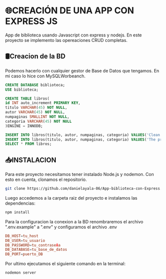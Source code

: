 # 🌐CREACIÓN DE UNA APP CON EXPRESS JS
App de biblioteca usando Javascript con express y nodejs. En este proyecto se implemento las opereaciones CRUD completas.

## 🛢️Creacion de la BD 
Podemos hacerlo con cualquier gestor de Base de Datos que tengamos. En mi caso lo hice con MySQLWorbeanch.
 ```SQL
CREATE DATABASE biblioteca;
USE biblioteca;
```
```SQL
CREATE TABLE libros(
id INT auto_increment PRIMARY KEY,
titulo VARCHAR(45) NOT NULL,
autor VARCHAR(45) NOT NULL,
numpaginas SMALLINT NOT NULL,
categoria VARCHAR(45) NOT NULL
)ENGINE = INNODB;

INSERT INTO libros(titulo, autor, numpaginas, categoria) VALUES('Clean Code', 'Robert Cecil Martin', 464, 'Software Development');
INSERT INTO libros(titulo, autor, numpaginas, categoria) VALUES('The pragmatic Programmer', 'Andy Hunt y Dave Thomas', 320, 'Software Development');
SELECT * FROM libros;
 ```
## 📥INSTALACION
Para este proyecto necesitamos tener instalado Node.js y nodemon. Con esto en cuenta, clonamos el repositorio.

```bash
git clone https://github.com/danielayala-06/App-biblioteca-con-Express.git
```
Luego accedemos a la carpeta raiz del proyecto e instalamos las dependencias:
```bash
npm install
```
Para la configuracion la conexion a la BD renombraremos el archivo ".env.example" a ".env"
y configuramos el archivo .env
```conf
DB_HOST=tu_host
DB_USER=tu_usuario
DB_PASSWORD=tu_contraseña
DB_DATABASE=tu_base_de_datos
DB_PORT=puerto_DB
```
Por ultimo ejecutamos el siguiente comando en la terminal:
```bash
nodemon server
```
